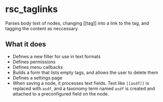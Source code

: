 # rsc_taglinks
Parses body text of nodes, changing [[tag]] into a link to the tag, and tagging the content as neccessary.

## What it does

- Defines a new filter for use in text formats
- Defines permissions
- Defines menu callbacks
- Builds a form that lists empty tags, and allows the user to delete them
- Defines a settings page
- When saving a node, it processes text fields. Text like `[[asdf]]` is replaced with `asdf`, and a taxonomy term named `asdf` is created and attached to a preconfigured field on the node.
